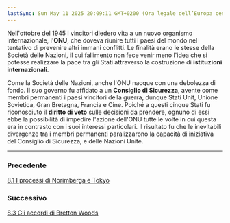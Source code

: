 ```yaml
---
lastSync: Sun May 11 2025 20:09:11 GMT+0200 (Ora legale dell’Europa centrale)
---
```

Nell'ottobre del 1945 i vincitori diedero vita a un nuovo organismo internazionale, l'**ONU**, che doveva riunire tutti i paesi del mondo nel tentativo di prevenire altri immani conflitti. Le finalità erano le stesse della Società delle Nazioni, il cui fallimento non fece venir meno l'idea che si potesse realizzare la pace tra gli Stati attraverso la costruzione di **istituzioni internazionali**.

Come la Società delle Nazioni, anche l'ONU nacque con una debolezza di fondo. Il suo governo fu affidato a un **Consiglio di Sicurezza**, avente come membri permanenti i paesi vincitori della guerra, dunque Stati Unit, Unione Sovietica, Gran Bretagna, Francia e Cine. Poiché a questi cinque Stati fu riconosciuto il **diritto di veto** sulle decisioni da prendere, ognuno di essi ebbe la possibilità di impedire l'azione dell'ONU tutte le volte in cui questa era in contrasto con i suoi interessi particolari. Il risultato fu che le inevitabili divergenze tra i membri permanenti paralizzarono la capacità di iniziativa del Consiglio di Sicurezza, e delle Nazioni Unite.


---
### Precedente
[8.1 I processi di Norimberga e Tokyo](8.1%20I%20processi%20di%20Norimberga%20e%20Tokyo.md)

### Successivo
[8.3 Gli accordi di Bretton Woods](8.3%20Gli%20accordi%20di%20Bretton%20Woods.md)